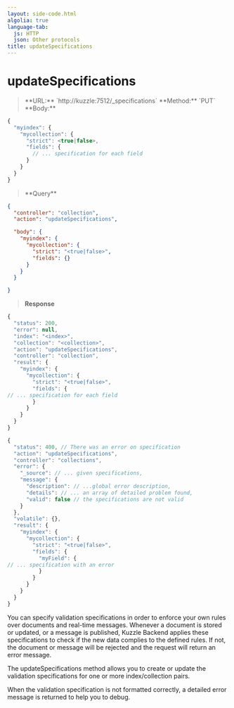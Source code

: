 ```yaml
---
layout: side-code.html
algolia: true
language-tab:
  js: HTTP
  json: Other protocols
title: updateSpecifications
---
```


# updateSpecifications

<blockquote class="js">
<p>
**URL:** `http://kuzzle:7512/_specifications`  
**Method:** `PUT`  
**Body:**
</p>
</blockquote>


```js
{
  "myindex": {
    "mycollection": {
      "strict": <true|false>,
      "fields": {
        // ... specification for each field
      }
    }
  }
}
```

<blockquote class="json">
<p>
**Query**
</p>
</blockquote>


```json
{
  "controller": "collection",
  "action": "updateSpecifications",

  "body": {
    "myindex": {
      "mycollection": {
        "strict": "<true|false>",
        "fields": {}
      }
    }
  }

}
```

>**Response**

```javascript
{
  "status": 200,
  "error": null,
  "index": "<index>",
  "collection": "<collection>",
  "action": "updateSpecifications",
  "controller": "collection",
  "result": {
    "myindex": {
      "mycollection": {
        "strict": "<true|false>",
        "fields": {
// ... specification for each field
        }
      }
    }
  }
}

{
  "status": 400, // There was an error on specification
  "action": "updateSpecifications",
  "controller": "collections",
  "error": {
    "_source": // ... given specifications,
    "message": {
      "description": // ...global error description,
      "details": // ... an array of detailed problem found,
      "valid": false // the specifications are not valid
    }
  },
  "volatile": {},
  "result": {
    "myindex": {
      "mycollection": {
        "strict": "<true|false>",
        "fields": {
          "myField": {
// ... specification with an error
          }
        }
      }
    }
  }
}
```

You can specify validation specifications in order to enforce your own rules over documents and real-time messages.
Whenever a document is stored or updated, or a message is published, Kuzzle Backend applies these specifications to check if the new data complies to the defined rules. If not, the document or message will be rejected and the request will return an error message.

The updateSpecifications method allows you to create or update the validation specifications for one or more index/collection pairs.

When the validation specification is not formatted correctly, a detailed error message is returned to help you to debug.
